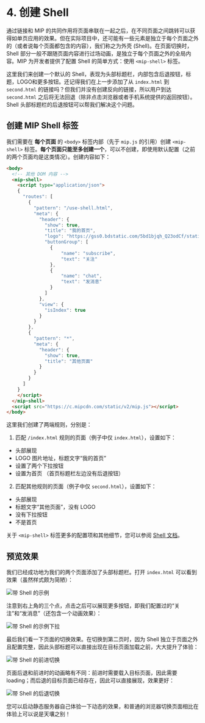 # 4. 创建 Shell

通过链接和 MIP 的共同作用将页面串联在一起之后，在不同页面之间跳转可以获得如单页应用的效果。但在实际项目中，还可能有一些元素是独立于每个页面之外的（或者说每个页面都包含的内容），我们称之为外壳 (Shell)。在页面切换时，Shell 部分一般不跟随页面内容进行过场动画，是独立于每个页面之外的全局内容。MIP 为开发者提供了配置 Shell 的简单方式：使用 `<mip-shell>` 标签。

这里我们来创建一个默认的 Shell，表现为头部标题栏，内部包含后退按钮，标题，LOGO和更多按钮。还记得我们在上一步添加了从 `index.html` 到 `second.html` 的链接吗？但我们并没有创建反向的链接，所以用户到达 `second.html` 之后将无法回退（除非点击浏览器或者手机系统提供的返回按钮）。Shell 头部标题栏的后退按钮可以帮我们解决这个问题。

## 创建 MIP Shell 标签

我们需要在 __每个页面__ 的 `<body>` 标签内部（先于 `mip.js` 的引用）创建 `<mip-shell>` 标签。__每个页面只能至多创建一个__，可以不创建，即使用默认配置（之前的两个页面均是这类情况）。创建内容如下：

```html
<body>
  <!-- 其他 DOM 内容 -->
  <mip-shell>
    <script type="application/json">
    {
      "routes": [
        {
          "pattern": "/use-shell.html",
          "meta": {
            "header": {
              "show": true,
              "title": "我的首页",
              "logo": "https://gss0.bdstatic.com/5bd1bjqh_Q23odCf/static/wiseindex/img/favicon64.ico",
              "buttonGroup": [
                {
                    "name": "subscribe",
                    "text": "关注"
                },
                {
                    "name": "chat",
                    "text": "发消息"
                }
              ]
            },
            "view": {
              "isIndex": true
            }
          }
        },
        {
          "pattern": "*",
          "meta": {
            "header": {
              "show": true,
              "title": "其他页面"
            }
          }
        }
      ]
    }
    </script>
  </mip-shell>
  <script src="https://c.mipcdn.com/static/v2/mip.js"></script>
</body>
```

这里我们创建了两端规则，分别是：

1. 匹配 `/index.html` 规则的页面（例子中仅 `index.html`），设置如下：
  * 头部展现
  * LOGO 图片地址，标题文字“我的首页”
  * 设置了两个下拉按钮
  * 设置为首页 （首页标题栏左边没有后退按钮）

2. 匹配其他规则的页面（例子中仅 `second.html`），设置如下：
  * 头部展现
  * 标题文字“其他页面”，没有 LOGO
  * 没有下拉按钮
  * 不是首页

关于 `<mip-shell>` 标签更多的配置项和其他细节，您可以参阅 [Shell 文档](../../guide/all-sites-mip/mip-shell.md)。

## 预览效果

我们已经成功地为我们的两个页面添加了头部标题栏。打开 `index.html` 可以看到效果（虽然样式颇为简陋）：

![带 Shell 的示例](https://boscdn.baidu.com/assets/mip/codelab/shell/use-shell-2.png)

注意到右上角的三个点，点击之后可以展现更多按钮，即我们配置过的“关注”和“发消息”（还包含一个动画效果）：

![带 Shell 的示例下拉](https://boscdn.baidu.com/assets/mip/codelab/shell/use-shell-3.png)

最后我们看一下页面的切换效果。在切换到第二页时，因为 Shell 独立于页面之外且配置完整，因此头部标题可以直接出现在目标页面加载之前，大大提升了体验：

![带 Shell 的前进切换](https://boscdn.baidu.com/assets/mip/codelab/shell/transition-forward-2.png)

页面后退和前进时的动画略有不同：前进时需要载入目标页面，因此需要 loading；而后退的目标页面已经存在，因此可以直接展现，效果更好：

![带 Shell 的后退切换](https://boscdn.baidu.com/assets/mip/codelab/shell/transition-backward.png)

您可以启动静态服务器自己体验一下动态的效果，和普通的浏览器切换页面相比在体验上可以说是天壤之别！

